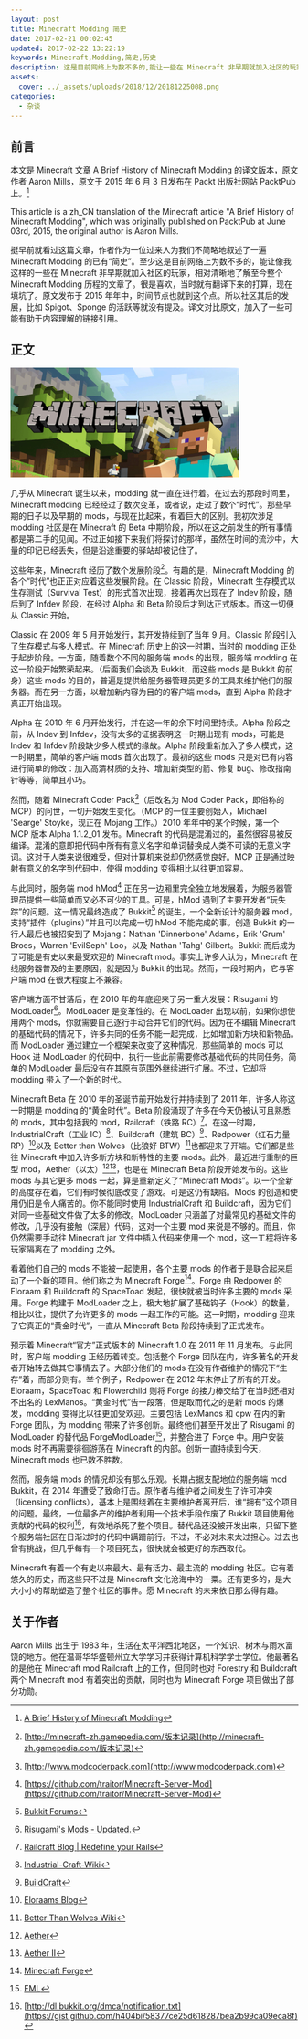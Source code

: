 ```yaml
---
layout: post
title: Minecraft Modding 简史
date: 2017-02-21 00:02:45
updated: 2017-02-22 13:22:19
keywords: Minecraft,Modding,简史,历史
description: 这是目前网络上为数不多的,能让一些在 Minecraft 非早期就加入社区的玩家,相对清晰地了解至今整个 Minecraft Modding 历程的文章
assets:
  cover: ../_assets/uploads/2018/12/20181225008.png
categories:
  - 杂谈
---
```


## 前言

本文是 Minecraft 文章 A Brief History of Minecraft Modding 的译文版本，原文作者 Aaron Mills，原文于 2015 年 6 月 3 日发布在 Packt 出版社网站 PacktPub 上。[^1]

This article is a zh_CN translation of the Minecraft article "A Brief History of Minecraft Modding", which was originally published on PacktPub at June 03rd, 2015, the original author is Aaron Mills.

挺早前就看过这篇文章，作者作为一位过来人为我们不简略地叙述了一遍 Minecraft Modding 的已有“简史”。至少这是目前网络上为数不多的，能让像我这样的一些在 Minecraft 非早期就加入社区的玩家，相对清晰地了解至今整个 Minecraft Modding 历程的文章了。很是喜欢，当时就有翻译下来的打算，现在填坑了。原文发布于 2015 年年中，时间节点也就到这个点。所以社区其后的发展，比如 Spigot、Sponge 的活跃等就没有提及。译文对比原文，加入了一些可能有助于内容理解的链接引用。

## 正文

![cover from PacktPub](../_assets/uploads/2017/02/20170222001.png)

几乎从 Minecraft 诞生以来，modding 就一直在进行着。在过去的那段时间里，Minecraft modding 已经经过了数次变革，或者说，走过了数个“时代”。那些早期的日子以及早期的 mods，与现在比起来，有着巨大的区别。我初次涉足 modding 社区是在 Minecraft 的 Beta 中期阶段，所以在这之前发生的所有事情都是第二手的见闻。不过正如接下来我们将探讨的那样，虽然在时间的流沙中，大量的印记已经丢失，但是沿途重要的驿站却被记住了。

这些年来，Minecraft 经历了数个发展阶段[^2]。有趣的是，Minecraft Modding 的各个“时代”也正正对应着这些发展阶段。在 Classic 阶段，Minecraft 生存模式以生存测试（Survival Test）的形式首次出现，接着再次出现在了 Indev 阶段，随后到了 Infdev 阶段，在经过 Alpha 和 Beta 阶段后才到达正式版本。而这一切便从 Classic 开始。

Classic 在 2009 年 5 月开始发行，其开发持续到了当年 9 月。Classic 阶段引入了生存模式与多人模式。在 Minecraft 历史上的这一时期，当时的 modding 正处于起步阶段。一方面，随着数个不同的服务端 mods 的出现，服务端 modding 在这一阶段开始繁荣起来。（后面我们会谈及 Bukkit，而这些 mods 是 Bukkit 的前身）这些 mods 的目的，普遍是提供给服务器管理员更多的工具来维护他们的服务器。而在另一方面，以增加新内容为目的的客户端 mods，直到 Alpha 阶段才真正开始出现。

Alpha 在 2010 年 6 月开始发行，并在这一年的余下时间里持续。Alpha 阶段之前，从 Indev 到 Infdev，没有太多的证据表明这一时期出现有 mods，可能是 Indev 和 Infdev 阶段缺少多人模式的缘故。Alpha 阶段重新加入了多人模式，这一时期里，简单的客户端 mods 首次出现了。最初的这些 mods 只是对已有内容进行简单的修改：加入高清材质的支持、增加新类型的箭、修复 bug、修改指南针等等，简单且小巧。

然而，随着 Minecraft Coder Pack[^3]（后改名为 Mod Coder Pack，即俗称的 MCP）的问世，一切开始发生变化。（MCP 的一位主要创始人，Michael 'Searge' Stoyke，现正在 Mojang 工作。）2010 年年中的某个时候，第一个 MCP 版本 Alpha 1.1.2_01 发布。Minecraft 的代码是混淆过的，虽然很容易被反编译。混淆的意即把代码中所有有意义名字和单词替换成人类不可读的无意义字词。这对于人类来说很难受，但对计算机来说却仍然感觉良好。MCP 正是通过映射有意义的名字到代码中，使得 modding 变得相比以往更加容易。

与此同时，服务端 mod hMod[^4] 正在另一边厢里完全独立地发展着，为服务器管理员提供一些简单而又必不可少的工具。可是，hMod 遇到了主要开发者“玩失踪”的问题。这一情况最终造成了 Bukkit[^5] 的诞生，一个全新设计的服务器 mod，支持“插件（plugins）”并且可以完成一切 hMod 不能完成的事。创造 Bukkit 的一行人最后也被招安到了 Mojang：Nathan 'Dinnerbone' Adams，Erik 'Grum' Broes，Warren 'EvilSeph' Loo，以及 Nathan 'Tahg' Gilbert。Bukkit 而后成为了可能是有史以来最受欢迎的 Minecraft mod。事实上许多人认为，Minecraft 在线服务器普及的主要原因，就是因为 Bukkit 的出现。然而，一段时期内，它与客户端 mod 在很大程度上不兼容。

客户端方面不甘落后，在 2010 年的年底迎来了另一重大发展：Risugami 的 ModLoader[^6]。ModLoader 是变革性的。在 ModLoader 出现以前，如果你想使用两个 mods，你就需要自己逐行手动合并它们的代码。因为在不编辑 Minecraft 的基础代码的情况下，许多共同的任务不能一起完成，比如增加新方块和新物品。而 ModLoader 通过建立一个框架来改变了这种情况，那些简单的 mods 可以 Hook 进 ModLoader 的代码中，执行一些此前需要修改基础代码的共同任务。简单的 ModLoader 最后没有在其原有范围外继续进行扩展。不过，它却将 modding 带入了一个新的时代。

Minecraft Beta 在 2010 年的圣诞节前开始发行并持续到了 2011 年，许多人称这一时期是 modding 的“黄金时代”。Beta 阶段涌现了许多在今天仍被认可且熟悉的 mods，其中包括我的 mod，Railcraft（铁路 RC）[^7]。在这一时期，IndustrialCraft（工业 IC）[^8]、Buildcraft（建筑 BC）[^9]、Redpower（红石力量 RP）[^10]以及 Better than Wolves（比狼好 BTW）[^11]也都迎来了开端。它们都是些往 Minecraft 中加入许多新方块和新特性的主要 mods。此外，最近进行重制的巨型 mod，Aether（以太）[^12][^13]，也是在 Minecraft Beta 阶段开始发布的。这些 mods 与其它更多 mods 一起，算是重新定义了“Minecraft Mods”。以一个全新的高度存在着，它们有时候彻底改变了游戏。可是这仍有缺陷。Mods 的创造和使用仍旧是令人痛苦的。你不能同时使用 IndustrialCraft 和 Buildcraft，因为它们对同一些基础文件做了太多的修改。ModLoader 只涵盖了对最常见的基础文件的修改，几乎没有接触（深层）代码，这对一个主要 mod 来说是不够的。而且，你仍然需要手动往 Minecraft jar 文件中插入代码来使用一个 mod，这一工程将许多玩家隔离在了 modding 之外。

看着他们自己的 mods 不能被一起使用，各个主要 mods 的作者于是联合起来启动了一个新的项目。他们称之为 Minecraft Forge[^14]。Forge 由 Redpower 的 Eloraam 和 Buildcraft 的 SpaceToad 发起，很快就被当时许多主要的 mods 采用。Forge 构建于 ModLoader 之上，极大地扩展了基础钩子（Hook）的数量，相比以往，提供了允许更多的 mods 一起工作的可能。这一时期，modding 迎来了它真正的“黄金时代”，一直从 Minecraft Beta 阶段持续到了正式发布。

预示着 Minecraft“官方”正式版本的 Minecraft 1.0 在 2011 年 11 月发布。与此同时，客户端 modding 正经历着转变。包括整个 Forge 团队在内，许多著名的开发者开始转去做其它事情去了。大部分他们的 mods 在没有作者维护的情况下“生存”着，而部分则有。举个例子，Redpower 在 2012 年末停止了所有的开发。Eloraam，SpaceToad 和 Flowerchild 则将 Forge 的接力棒交给了在当时还相对不出名的 LexManos。“黄金时代”告一段落，但是取而代之的是新 mods 的爆发，modding 变得比以往更加受欢迎。主要包括 LexManos 和 cpw 在内的新 Forge 团队，为 modding 带来了许多创新。最终他们甚至开发出了 Risugami 的 ModLoader 的替代品 ForgeModLoader[^15]，并整合进了 Forge 中。用户安装 mods 时不再需要徘徊游荡在 Minecraft 的内部。创新一直持续到今天，Minecraft mods 也已数不胜数。

然而，服务端 mods 的情况却没有那么乐观。长期占据支配地位的服务端 mod Bukkit，在 2014 年遭受了致命打击。原作者与维护者之间发生了许可冲突（licensing conflicts），基本上是围绕着在主要维护者离开后，谁“拥有”这个项目的问题。最终，一位最多产的维护者利用一个技术手段作废了 Bukkit 项目使用他贡献的代码的权利[^16]，有效地杀死了整个项目。替代品还没被开发出来，只留下整个服务端社区在日渐过时的代码中蹒跚前行。不过，不必对未来太过担心。过去也曾有挑战，但几乎每有一个项目死去，很快就会被更好的东西取代。

Minecraft 有着一个有史以来最大、最有活力、最主流的 modding 社区。它有着悠久的历史，而这些只不过是 Minecraft 文化沧海中的一粟。还有更多的，是大大小小的帮助塑造了整个社区的事件。愿 Minecraft 的未来依旧那么得有趣。

## 关于作者

Aaron Mills 出生于 1983 年，生活在太平洋西北地区，一个知识、树木与雨水富饶的地方。他在温哥华华盛顿州立大学学习并获得计算机科学学士学位。他最著名的是他在 Minecraft mod Railcraft 上的工作，但同时也对 Forestry 和 Buildcraft 两个 Minecraft mod 有着突出的贡献，同时也为 Minecraft Forge 项目做出了部分功勋。


[^1]: [A Brief History of Minecraft Modding](https://www.packtpub.com/books/content/brief-history-minecraft-modding)
[^2]: [http://minecraft-zh.gamepedia.com/版本记录](http://minecraft-zh.gamepedia.com/版本记录)
[^3]: [http://www.modcoderpack.com](http://www.modcoderpack.com)
[^4]: [https://github.com/traitor/Minecraft-Server-Mod](https://github.com/traitor/Minecraft-Server-Mod)
[^5]: [Bukkit Forums](https://bukkit.org)
[^6]: [Risugami's Mods - Updated.](http://www.minecraftforum.net/forums/mapping-and-modding/minecraft-mods/1272333-risugamis-mods-updated)
[^7]: [Railcraft Blog | Redefine your Rails](http://www.railcraft.info)
[^8]: [Industrial-Craft-Wiki](http://wiki.industrial-craft.net)
[^9]: [BuildCraft](https://www.mod-buildcraft.com)
[^10]: [Eloraams Blog](http://www.eloraam.com)
[^11]: [Better Than Wolves Wiki](www.sargunster.com/btw/index.php?title=Main_Page)
[^12]: [Aether](http://www.minecraftforum.net/forums/mapping-and-modding/minecraft-mods/1275355-1-7-3-aether-collaboration-mod-v1-02-new-mobs)
[^13]: [Aether II](http://www.minecraftforum.net/forums/mapping-and-modding/minecraft-mods/1289717-alpha-the-aether-ii-genesis-of-the-void-the)
[^14]: [Minecraft Forge](https://files.minecraftforge.net)
[^15]: [FML](https://github.com/MinecraftForge/FML)
[^16]: [http://dl.bukkit.org/dmca/notification.txt](https://gist.github.com/h404bi/58377ce25d618287bea2b99ca09eca8f)
